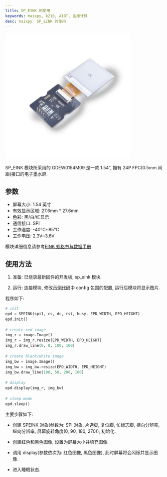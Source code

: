 ```yaml
---
title: SP_EINK 的使用
keywords: maixpy, k210, AIOT, 边缘计算
desc: maixpy  SP_EINK 的使用
---
```



<img src="../../../assets/hardware/module_spmod/sp_eink.png"/>

SP_EINK 模块所采用的 GDEW0154M09 是一款 1.54”, 拥有 24P FPC(0.5mm 间距)接口的电子墨水屏.

## 参数

* 屏幕大小: 1.54 英寸
* 有效显示区域: 27.6mm * 27.6mm
* 色彩: 黑/白/红显示
* 通信接口: SPI
* 工作温度: -40°C~85°C
* 工作电压: 2.3V~3.6V

模块详细信息请参考[EINK 规格书与数据手册](https://api.dl.sipeed.com/fileList/MAIX/HDK/Spmod_EN/SP-EINK%20Datasheet%20V1.0.pdf)

## 使用方法

1. 准备: 已烧录最新固件的开发板, sp_eink 模块.

2. 运行: 连接模块, 修改[示例代码](https://github.com/sipeed/MaixPy-v1_scripts/tree/master/modules/spmod/sp_eink)中 config 包围的配置, 运行后模块将显示图片.

程序如下:

```python
# init
epd = SPEINK(spi1, cs, dc, rst, busy, EPD_WIDTH, EPD_HEIGHT)
epd.init()

# create red image
img_r = image.Image()
img_r = img_r.resize(EPD_WIDTH, EPD_HEIGHT)
img_r.draw_line(0, 0, 100, 100)

# create black/white image
img_bw = image.Image()
img_bw = img_bw.resize(EPD_WIDTH, EPD_HEIGHT)
img_bw.draw_line(100, 50, 200, 100)

# display
epd.display(img_r, img_bw)

# sleep mode
epd.sleep()
```

主要步骤如下:

* 创建 SPEINK 对象(参数为: SPI 对象, 片选脚, 复位脚, 忙标志脚, 横向分辨率, 纵向分辨率, 屏幕旋转角度(0, 90, 180, 270)), 初始化.

* 创建红色和黑色图像, 设置为屏幕大小并填充图像.

* 调用 display(参数依次为: 红色图像, 黑色图像), 此时屏幕将会闪烁并显示图像.
  
* 进入睡眠状态.
